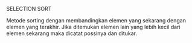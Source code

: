 SELECTION SORT

Metode sorting dengan membandingkan elemen yang sekarang dengan elemen yang terakhir. 
Jika ditemukan elemen lain yang lebih kecil dari elemen sekarang maka dicatat possinya dan ditukar.
